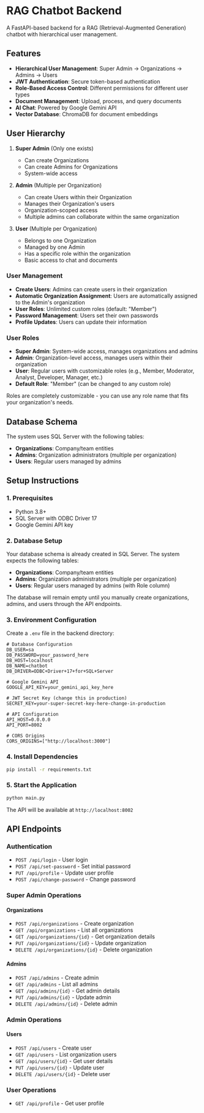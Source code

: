 # RAG Chatbot Backend

A FastAPI-based backend for a RAG (Retrieval-Augmented Generation) chatbot with hierarchical user management.

## Features

- **Hierarchical User Management**: Super Admin → Organizations → Admins → Users
- **JWT Authentication**: Secure token-based authentication
- **Role-Based Access Control**: Different permissions for different user types
- **Document Management**: Upload, process, and query documents
- **AI Chat**: Powered by Google Gemini API
- **Vector Database**: ChromaDB for document embeddings

## User Hierarchy

1. **Super Admin** (Only one exists)

   - Can create Organizations
   - Can create Admins for Organizations
   - System-wide access

2. **Admin** (Multiple per Organization)

   - Can create Users within their Organization
   - Manages their Organization's users
   - Organization-scoped access
   - Multiple admins can collaborate within the same organization

3. **User** (Multiple per Organization)

   - Belongs to one Organization
   - Managed by one Admin
   - Has a specific role within the organization
   - Basic access to chat and documents

### User Management

- **Create Users**: Admins can create users in their organization
- **Automatic Organization Assignment**: Users are automatically assigned to the Admin's organization
- **User Roles**: Unlimited custom roles (default: "Member")
- **Password Management**: Users set their own passwords
- **Profile Updates**: Users can update their information

### User Roles

- **Super Admin**: System-wide access, manages organizations and admins
- **Admin**: Organization-level access, manages users within their organization
- **User**: Regular users with customizable roles (e.g., Member, Moderator, Analyst, Developer, Manager, etc.)
- **Default Role**: "Member" (can be changed to any custom role)

Roles are completely customizable - you can use any role name that fits your organization's needs.

## Database Schema

The system uses SQL Server with the following tables:

- **Organizations**: Company/team entities
- **Admins**: Organization administrators (multiple per organization)
- **Users**: Regular users managed by admins

## Setup Instructions

### 1. Prerequisites

- Python 3.8+
- SQL Server with ODBC Driver 17
- Google Gemini API key

### 2. Database Setup

Your database schema is already created in SQL Server. The system expects the following tables:

- **Organizations**: Company/team entities
- **Admins**: Organization administrators (multiple per organization)
- **Users**: Regular users managed by admins (with Role column)

The database will remain empty until you manually create organizations, admins, and users through the API endpoints.

### 3. Environment Configuration

Create a `.env` file in the backend directory:

```env
# Database Configuration
DB_USER=sa
DB_PASSWORD=your_password_here
DB_HOST=localhost
DB_NAME=chatbot
DB_DRIVER=ODBC+Driver+17+for+SQL+Server

# Google Gemini API
GOOGLE_API_KEY=your_gemini_api_key_here

# JWT Secret Key (change this in production)
SECRET_KEY=your-super-secret-key-here-change-in-production

# API Configuration
API_HOST=0.0.0.0
API_PORT=8002

# CORS Origins
CORS_ORIGINS=["http://localhost:3000"]
```

### 4. Install Dependencies

```bash
pip install -r requirements.txt
```

### 5. Start the Application

```bash
python main.py
```

The API will be available at `http://localhost:8002`

## API Endpoints

### Authentication

- `POST /api/login` - User login
- `POST /api/set-password` - Set initial password
- `PUT /api/profile` - Update user profile
- `POST /api/change-password` - Change password

### Super Admin Operations

#### Organizations

- `POST /api/organizations` - Create organization
- `GET /api/organizations` - List all organizations
- `GET /api/organizations/{id}` - Get organization details
- `PUT /api/organizations/{id}` - Update organization
- `DELETE /api/organizations/{id}` - Delete organization

#### Admins

- `POST /api/admins` - Create admin
- `GET /api/admins` - List all admins
- `GET /api/admins/{id}` - Get admin details
- `PUT /api/admins/{id}` - Update admin
- `DELETE /api/admins/{id}` - Delete admin

### Admin Operations

#### Users

- `POST /api/users` - Create user
- `GET /api/users` - List organization users
- `GET /api/users/{id}` - Get user details
- `PUT /api/users/{id}` - Update user
- `DELETE /api/users/{id}` - Delete user

### User Operations

- `GET /api/profile` - Get user profile

